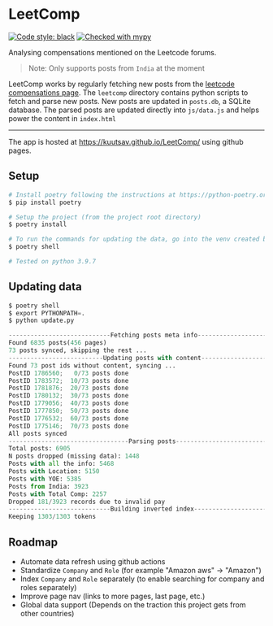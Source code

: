 # LeetComp

[![Code style: black](https://img.shields.io/badge/code%20style-black-000000.svg)](https://github.com/psf/black)
[![Checked with mypy](http://www.mypy-lang.org/static/mypy_badge.svg)](http://mypy-lang.org/)

Analysing compensations mentioned on the Leetcode forums.

> Note: Only supports posts from `India` at the moment

LeetComp works by regularly fetching new posts from the [leetcode compensations page](https://leetcode.com/discuss/compensation). The `leetcomp` directory contains python scripts to fetch and parse new posts. New posts are updated in `posts.db`, a SQLite database. The parsed posts are updated directly into `js/data.js` and helps power the content in `index.html`

---

The app is hosted at https://kuutsav.github.io/LeetComp/ using github pages.

## Setup

```bash
# Install poetry following the instructions at https://python-poetry.org/docs or use pip
$ pip install poetry

# Setup the project (from the project root directory)
$ poetry install

# To run the commands for updating the data, go into the venv created by poetry
$ poetry shell

# Tested on python 3.9.7
```

## Updating data

```python
$ poetry shell
$ export PYTHONPATH=.
$ python update.py

----------------------------Fetching posts meta info----------------------------
Found 6835 posts(456 pages)
73 posts synced, skipping the rest ...
--------------------------Updating posts with content---------------------------
Found 73 post ids without content, syncing ...
PostID 1786560;   0/73 posts done
PostID 1783572;  10/73 posts done
PostID 1781876;  20/73 posts done
PostID 1780132;  30/73 posts done
PostID 1779056;  40/73 posts done
PostID 1777850;  50/73 posts done
PostID 1776532;  60/73 posts done
PostID 1775146;  70/73 posts done
All posts synced
---------------------------------Parsing posts----------------------------------
Total posts: 6905
N posts dropped (missing data): 1448
Posts with all the info: 5468
Posts with Location: 5150
Posts with YOE: 5385
Posts from India: 3923
Posts with Total Comp: 2257
Dropped 181/3923 records due to invalid pay
----------------------------Building inverted index-----------------------------
Keeping 1303/1303 tokens
```

## Roadmap

- Automate data refresh using github actions
- Standardize `Company` and `Role` (for example "Amazon aws" -> "Amazon")
- Index `Company` and `Role` separately (to enable searching for company and roles separately)
- Improve page nav (links to more pages, last page, etc.)
- Global data support (Depends on the traction this project gets from other countries)
